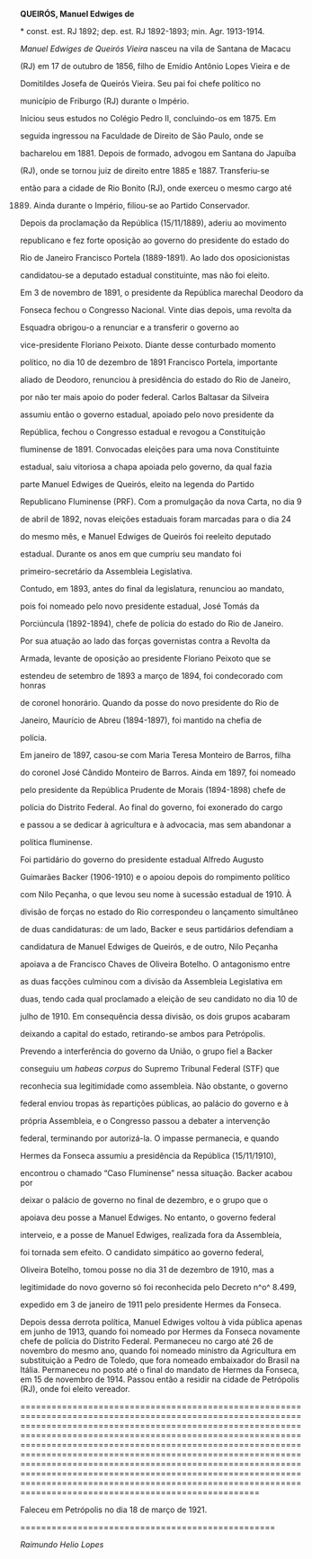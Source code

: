 **QUEIRÓS, Manuel Edwiges de**



\* const. est. RJ 1892; dep. est. RJ 1892-1893; min. Agr. 1913-1914.



*Manuel Edwiges de Queirós Vieira* nasceu na vila de Santana de Macacu

(RJ) em 17 de outubro de 1856, filho de Emídio Antônio Lopes Vieira e de

Domitildes Josefa de Queirós Vieira. Seu pai foi chefe político no

município de Friburgo (RJ) durante o Império.



Iniciou seus estudos no Colégio Pedro II, concluindo-os em 1875. Em

seguida ingressou na Faculdade de Direito de São Paulo, onde se

bacharelou em 1881. Depois de formado, advogou em Santana do Japuíba

(RJ), onde se tornou juiz de direito entre 1885 e 1887. Transferiu-se

então para a cidade de Rio Bonito (RJ), onde exerceu o mesmo cargo até

1889. Ainda durante o Império, filiou-se ao Partido Conservador.



Depois da proclamação da República (15/11/1889), aderiu ao movimento

republicano e fez forte oposição ao governo do presidente do estado do

Rio de Janeiro Francisco Portela (1889-1891). Ao lado dos oposicionistas

candidatou-se a deputado estadual constituinte, mas não foi eleito.



Em 3 de novembro de 1891, o presidente da República marechal Deodoro da

Fonseca fechou o Congresso Nacional. Vinte dias depois, uma revolta da

Esquadra obrigou-o a renunciar e a transferir o governo ao

vice-presidente Floriano Peixoto. Diante desse conturbado momento

político, no dia 10 de dezembro de 1891 Francisco Portela, importante

aliado de Deodoro, renunciou à presidência do estado do Rio de Janeiro,

por não ter mais apoio do poder federal. Carlos Baltasar da Silveira

assumiu então o governo estadual, apoiado pelo novo presidente da

República, fechou o Congresso estadual e revogou a Constituição

fluminense de 1891. Convocadas eleições para uma nova Constituinte

estadual, saiu vitoriosa a chapa apoiada pelo governo, da qual fazia

parte Manuel Edwiges de Queirós, eleito na legenda do Partido

Republicano Fluminense (PRF). Com a promulgação da nova Carta, no dia 9

de abril de 1892, novas eleições estaduais foram marcadas para o dia 24

do mesmo mês, e Manuel Edwiges de Queirós foi reeleito deputado

estadual. Durante os anos em que cumpriu seu mandato foi

primeiro-secretário da Assembleia Legislativa.



Contudo, em 1893, antes do final da legislatura, renunciou ao mandato,

pois foi nomeado pelo novo presidente estadual, José Tomás da

Porciúncula (1892-1894), chefe de polícia do estado do Rio de Janeiro.

Por sua atuação ao lado das forças governistas contra a Revolta da

Armada, levante de oposição ao presidente Floriano Peixoto que se

estendeu de setembro de 1893 a março de 1894, foi condecorado com honras

de coronel honorário. Quando da posse do novo presidente do Rio de

Janeiro, Maurício de Abreu (1894-1897), foi mantido na chefia de

polícia.



Em janeiro de 1897, casou-se com Maria Teresa Monteiro de Barros, filha

do coronel José Cândido Monteiro de Barros. Ainda em 1897, foi nomeado

pelo presidente da República Prudente de Morais (1894-1898) chefe de

polícia do Distrito Federal. Ao final do governo, foi exonerado do cargo

e passou a se dedicar à agricultura e à advocacia, mas sem abandonar a

política fluminense.



Foi partidário do governo do presidente estadual Alfredo Augusto

Guimarães Backer (1906-1910) e o apoiou depois do rompimento político

com Nilo Peçanha, o que levou seu nome à sucessão estadual de 1910. À

divisão de forças no estado do Rio correspondeu o lançamento simultâneo

de duas candidaturas: de um lado, Backer e seus partidários defendiam a

candidatura de Manuel Edwiges de Queirós, e de outro, Nilo Peçanha

apoiava a de Francisco Chaves de Oliveira Botelho. O antagonismo entre

as duas facções culminou com a divisão da Assembleia Legislativa em

duas, tendo cada qual proclamado a eleição de seu candidato no dia 10 de

julho de 1910. Em consequência dessa divisão, os dois grupos acabaram

deixando a capital do estado, retirando-se ambos para Petrópolis.

Prevendo a interferência do governo da União, o grupo fiel a Backer

conseguiu um *habeas corpus* do Supremo Tribunal Federal (STF) que

reconhecia sua legitimidade como assembleia. Não obstante, o governo

federal enviou tropas às repartições públicas, ao palácio do governo e à

própria Assembleia, e o Congresso passou a debater a intervenção

federal, terminando por autorizá-la. O impasse permanecia, e quando

Hermes da Fonseca assumiu a presidência da República (15/11/1910),

encontrou o chamado “Caso Fluminense” nessa situação. Backer acabou por

deixar o palácio de governo no final de dezembro, e o grupo que o

apoiava deu posse a Manuel Edwiges. No entanto, o governo federal

interveio, e a posse de Manuel Edwiges, realizada fora da Assembleia,

foi tornada sem efeito. O candidato simpático ao governo federal,

Oliveira Botelho, tomou posse no dia 31 de dezembro de 1910, mas a

legitimidade do novo governo só foi reconhecida pelo Decreto n^o^ 8.499,

expedido em 3 de janeiro de 1911 pelo presidente Hermes da Fonseca.



Depois dessa derrota política, Manuel Edwiges voltou à vida pública apenas em junho de 1913, quando foi nomeado por Hermes da Fonseca novamente chefe de polícia do Distrito Federal. Permaneceu no cargo até 26 de novembro do mesmo ano, quando foi nomeado ministro da Agricultura em substituição a Pedro de Toledo, que fora nomeado embaixador do Brasil na Itália. Permaneceu no posto até o final do mandato de Hermes da Fonseca, em 15 de novembro de 1914. Passou então a residir na cidade de Petrópolis (RJ), onde foi eleito vereador.

====================================================================================================================================================================================================================================================================================================================================================================================================================================================================================================================================================



Faleceu em Petrópolis no dia 18 de março de 1921.

=================================================



*Raimundo Helio Lopes*



